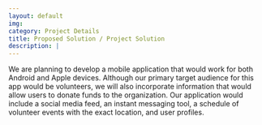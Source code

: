 ```yaml
---
layout: default
img:
category: Project Details
title: Proposed Solution / Project Solution
description: |
---
```

We are planning to develop a mobile application that would work for both Android and Apple devices. Although our primary target audience for this app would be volunteers, we will also incorporate information that would allow users to donate funds to the organization. Our application would include a social media feed, an instant messaging tool, a schedule of volunteer events with the exact location, and user profiles.